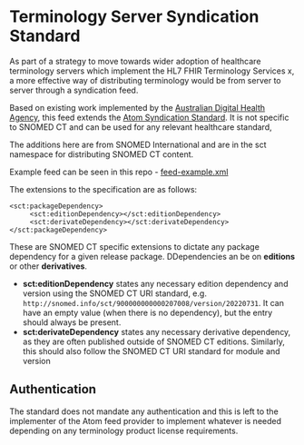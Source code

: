 # Terminology Server Syndication Standard

As part of a strategy to move towards wider adoption of healthcare terminology servers which implement the HL7 FHIR Terminology Services x, a more effective way of distributing terminology would be from server to server through a syndication feed.

Based on existing work implemented by the [Australian Digital Health Agency](https://www.healthterminologies.gov.au/specs/v2/conformant-server-apps/syndication-api/syndication-feed/), this feed extends the [Atom Syndication Standard](https://tools.ietf.org/html/rfc4287). It is not specific to SNOMED CT and can be used for any relevant healthcare standard,

The additions here are from SNOMED International and are in the sct namespace for distributing SNOMED CT content.

Example feed can be seen in this repo - [feed-example.xml](feed-example.xml)

The extensions to the specification are as follows:

```
<sct:packageDependency>
     <sct:editionDependency></sct:editionDependency>
     <sct:derivateDependency></sct:derivateDependency>
</sct:packageDependency>
```

These are SNOMED CT specific extensions to dictate any package dependency for a given release package. DDependencies an be on **editions** or other **derivatives**.

- **sct:editionDependency** states any necessary edition dependency and version using the SNOMED CT URI standard, e.g. `http://snomed.info/sct/900000000000207008/version/20220731`. It can have an empty value (when there is no dependency), but the entry should always be present.
- **sct:derivateDependency** states any necessary derivative dependency, as they are often published outside of SNOMED CT editions. Similarly, this should also follow the SNOMED CT URI standard for module and version

## Authentication
The standard does not mandate any authentication and this is left to the implementer of the Atom feed provider to implement whatever is needed depending on any terminology product license requirements.
